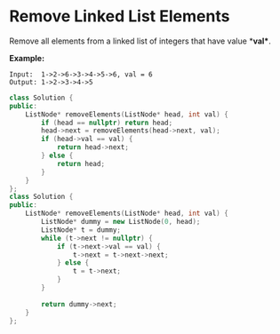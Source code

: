 #  Remove Linked List Elements

Remove all elements from a linked list of integers that have value ***val\***.

**Example:**

```
Input:  1->2->6->3->4->5->6, val = 6
Output: 1->2->3->4->5
```

```c++
class Solution {
public:
    ListNode* removeElements(ListNode* head, int val) {
        if (head == nullptr) return head;
        head->next = removeElements(head->next, val);
        if (head->val == val) {
            return head->next;
        } else {
            return head;
        }
    }
};
class Solution {
public:
    ListNode* removeElements(ListNode* head, int val) {
        ListNode* dummy = new ListNode(0, head);
        ListNode* t = dummy;
        while (t->next != nullptr) {
            if (t->next->val == val) {
                t->next = t->next->next;
            } else {
                t = t->next;
            }
        }
        
        return dummy->next;
    }
};
```

